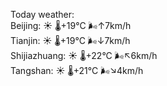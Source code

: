 Today weather:  
Beijing: ☀️ 🌡️+19°C 🌬️↑7km/h  
Tianjin: ☀️ 🌡️+19°C 🌬️↓7km/h  
Shijiazhuang: ☀️ 🌡️+22°C 🌬️↖6km/h  
Tangshan: ☀️ 🌡️+21°C 🌬️↘4km/h  
